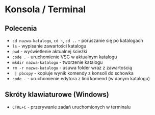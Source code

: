 # Konsola / Terminal

## Polecenia

- `cd nazwa-katalogu`, `cd ~`, `cd ..` - poruszanie się po katalogach
- `ls` - wypisanie zawartości katalogu
- `pwd` - wyświetlenie aktualnej ścieżki
- `code .` - uruchomienie VSC w aktualnym katalogu
- `mkdir nazwa-katalogu` - tworzenie katalogu
- `rm -r nazwa-katalogu` - usuwa folder wraz z zawartością
- ` | pbcopy` - kopiuje wynik komendy z konsoli do schowka
- `code .` - uruchomienie edytora z linii komend (w danym katalogu)

## Skróty klawiaturowe (Windows)

- `CTRL+C` - przerywanie zadań uruchomionych w terminalu
